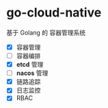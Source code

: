 # go-cloud-native
基于 Golang 的 容器管理系统


- [x] 容器管理
- [ ] 容器编排
- [x] **etcd** 管理
- [ ] **nacos** 管理
- [x] 链路追踪
- [x] 日志监控
- [x] RBAC
